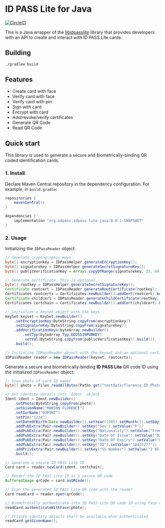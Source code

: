 # ID PASS Lite for Java

[![CircleCI](https://circleci.com/gh/idpass/idpass-lite-java.svg?style=svg&circle-token=4fb5cc4cfe96b754d1842c2443ee638608bc4755)](https://circleci.com/gh/idpass/idpass-lite-java)

This is a Java wrapper of the [libidpasslite](https://github.com/idpass/idpass-lite) library that provides developers with an API to create and interact with ID PASS Lite cards.

## Building
```bash
./gradlew build
```

## Features
- Create card with face
- Verify card with face
- Verify card with pin
- Sign with card
- Encrypt with card
- Add/revoke/verify certificates
- Generate QR Code
- Read QR Code

## Quick start
This library is used to generate a secure and biometrically-binding QR coded identification cards. 

### 1. Install
Declare Maven Central repository in the dependency configuration. For example, in `build.gradle`:

```groovy
repositories {
    mavenCentral()
}

dependencies {
    implementation "org.idpass:idpass-lite-java:0.0.1-SNAPSHOT"
}
```

### 2. Usage

Initializing the `IDPassReader` object:

```java
// Generate cryptographic keys
byte[] encryptionkey = IDPassHelper.generateEncryptionKey();
byte[] signaturekey = IDPassHelper.generateSecretSignatureKey();
byte[] publicVerificationKey = Arrays.copyOfRange(signaturekey, 32, 64);

// Generate certificate. This is optional.
byte[] rootkey = IDPassHelper.generateSecretSignatureKey();
Certificate rootcert = IDPassReader.generateRootCertificate(rootkey);
Certificates rootcerts = Certificates.newBuilder().addCert(rootcert).build();
Certificate childcert = IDPassReader.generateChildCertificate(rootkey, publicVerificationKey);
Certificates certchain = Certificates.newBuilder().addCert(childcert).build();

// Initialize a keyset object with the keys
KeySet keyset = KeySet.newBuilder()
    .setEncryptionKey(ByteString.copyFrom(encryptionkey))
    .setSignatureKey(ByteString.copyFrom(signaturekey))
    .addVerificationKeys(byteArray.newBuilder()
        .setTyp(byteArray.Typ.ED25519PUBKEY)
        .setVal(ByteString.copyFrom(publicVerificationKey)).build())
    .build();

// Initialize IDPassReader object with the keyset and an optional certificate
IDPassReader reader = new IDPassReader(keyset, rootcerts);
```

Generate a secure and biometrically-binding **ID PASS Lite** QR code ID using the initialized `IDPassReader` object:


```java
// Scan photo of card ID owner
byte[] photo = Files.readAllBytes(Paths.get("testdata/florence_ID_Photo.jpg"));

// Set identity details into `Ident` object
Ident ident = Ident.newBuilder()
    .setPhoto(ByteString.copyFrom(photo))
    .setGivenName("MARION FLORENCE")
    .setSurName("DUPONT")
    .setPin("1234")
    .setDateOfBirth(Date.newBuilder().setYear(1985).setMonth(1).setDay(1))
    .addPubExtra(Pair.newBuilder().setKey("Sex").setValue("F"))
    .addPubExtra(Pair.newBuilder().setKey("Nationality").setValue("French"))
    .addPubExtra(Pair.newBuilder().setKey("Date Of Issue").setValue("02 JAN 2025"))
    .addPubExtra(Pair.newBuilder().setKey("Date Of Expiry").setValue("01 JAN 2035"))
    .addPubExtra(Pair.newBuilder().setKey("ID").setValue("SA437277"))
    .addPrivExtra(Pair.newBuilder().setKey("SS Number").setValue("2 85 01 75 116 001 42"))
    .build();

// Generate a secure ID PASS Lite ID 
Card card = reader.newCard(ident, certchain);

// Render the ID PASS Lite ID as a secure QR code
BufferedImage qrCode = card.asQRCode();

// Scan the generated ID PASS Lite QR code with the reader
Card readCard = reader.open(qrCode);

// Biometrically authenticate into ID PASS Lite QR code ID using face recognition
readCard.authenticateWithFace(photo);

// Private identity details shall be available when authenticated
readCard.getGivenName();
```
